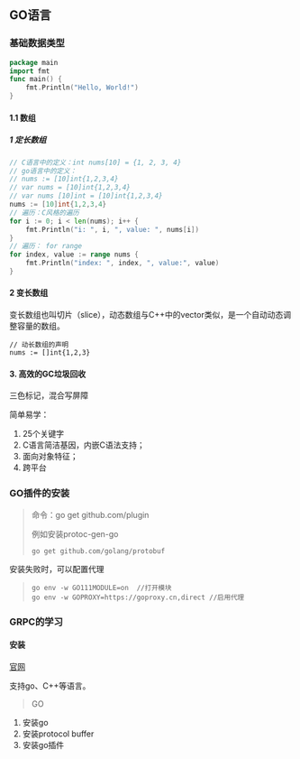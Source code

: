 ## GO语言

### 基础数据类型



~~~go
package main
import fmt
func main() {
    fmt.Println("Hello, World!")
}
~~~

 

#### 1.1 数组

##### 1 定长数组

~~~go
// C语言中的定义：int nums[10] = {1, 2, 3, 4}
// go语言中的定义：
// nums := [10]int{1,2,3,4}
// var nums = [10]int{1,2,3,4}
// var nums [10]int = [10]int{1,2,3,4}
nums := [10]int{1,2,3,4}
// 遍历：C风格的遍历
for i := 0; i < len(nums); i++ {
    fmt.Println("i: ", i, ", value: ", nums[i])
}
// 遍历： for range
for index, value := range nums {
    fmt.Println("index: ", index, ", value:", value)
}
~~~

#### 2 变长数组

变长数组也叫切片（slice），动态数组与C++中的vector类似，是一个自动动态调整容量的数组。

~~~
// 动长数组的声明
nums := []int{1,2,3}
~~~

####  3. 高效的GC垃圾回收

三色标记，混合写屏障



简单易学：

1. 25个关键字
2. C语言简洁基因，内嵌C语法支持；
3. 面向对象特征；
4. 跨平台

### GO插件的安装

> 命令：go get github.com/plugin
>
> 例如安装protoc-gen-go
>
> ```shell
> go get github.com/golang/protobuf
> ```

安装失败时，可以配置代理

> ```
> go env -w GO111MODULE=on  //打开模块
> go env -w GOPROXY=https://goproxy.cn,direct //启用代理
> ```



### GRPC的学习

#### 安装

[官网](https://www.grpc.io/)

支持go、C++等语言。

> GO

1. 安装go
2. 安装protocol buffer
3. 安装go插件

